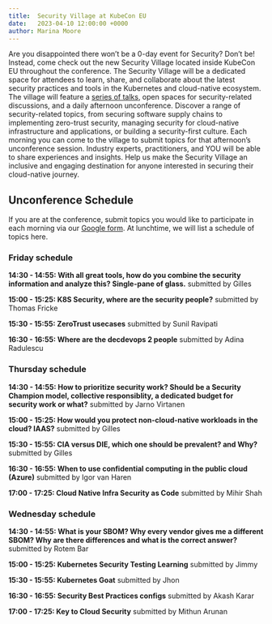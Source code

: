 ```yaml
---
title:  Security Village at KubeCon EU
date:   2023-04-10 12:00:00 +0000
author: Marina Moore
---
```


Are you disappointed there won’t be a 0-day event for Security? Don’t be! Instead, come check out the new Security Village located inside KubeCon EU throughout the conference. The Security Village will be a dedicated space for attendees to learn, share, and collaborate about the latest security practices and tools in the Kubernetes and cloud-native ecosystem. The village will feature a [series of talks](https://kccnceu2023.sched.com/type/Security+%2B+Identity/TAG+Security+Recommended), open spaces for security-related discussions, and a daily afternoon unconference. Discover a range of security-related topics, from securing software supply chains to implementing zero-trust security, managing security for cloud-native infrastructure and applications, or building a security-first culture. Each morning you can come to the village to submit topics for that afternoon’s unconference session. Industry experts, practitioners, and YOU will be able to share experiences and insights. Help us make the Security Village an inclusive and engaging destination for anyone interested in securing their cloud-native journey.

## Unconference Schedule

If you are at the conference, submit topics you would like to participate in each morning via our [Google form](https://docs.google.com/forms/d/e/1FAIpQLSezTTuwRLEwxkqkQls_SxJaZNu4fKXp_kstoZUeF1jisVfeCg/viewform?usp=sf_link). At lunchtime, we will list a schedule of topics here.

### Friday schedule

**14:30 - 14:55: With all great tools, how do you combine the security information and analyze this? Single-pane of glass.**
submitted by Gilles

**15:00 - 15:25: K8S Security, where are the security people?**
submitted by Thomas Fricke

**15:30 - 15:55: ZeroTrust usecases**
submitted by Sunil Ravipati

**16:30 - 16:55: Where are the decdevops 2 people**
submitted by Adina Radulescu

### Thursday schedule

**14:30 - 14:55: How to prioritize security work? Should be a Security Champion model, collective responsiblity, a dedicated budget for security work or what?**
submitted by Jarno Virtanen

**15:00 - 15:25: How would you protect non-cloud-native workloads in the cloud? IAAS?**
submitted by Gilles

**15:30 - 15:55: CIA versus DIE, which one should be prevalent? and Why?**
submitted by Gilles

**16:30 - 16:55: When to use confidential computing in the public cloud (Azure)**
submitted by Igor van Haren

**17:00 - 17:25: Cloud Native Infra Security as Code**
submitted by Mihir Shah

### Wednesday schedule

**14:30 - 14:55: What is your SBOM? Why every vendor gives me a different SBOM? Why are there differences and what is the correct answer?**
submitted by Rotem Bar


**15:00 - 15:25: Kubernetes Security Testing Learning**
submitted by Jimmy


**15:30 - 15:55: Kubernetes Goat**
submitted by Jhon


**16:30 - 16:55: Security Best Practices configs**
submitted by Akash Karar


**17:00 - 17:25: Key to Cloud Security**
submitted by Mithun Arunan
